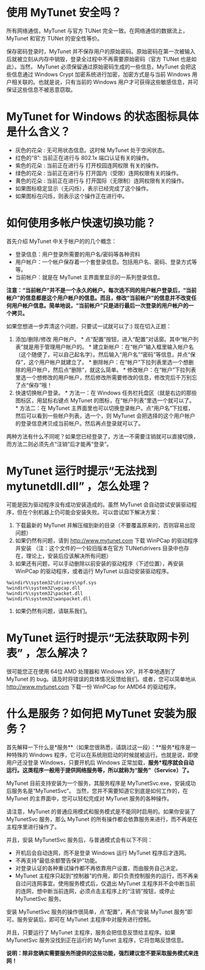 # 使用 MyTunet 安全吗？ #

所有网络通信，MyTunet 与官方 TUNet 完全一致。在网络通信的数据流上， MyTunet 和官方 TUNet 的安全性等价。

保存密码登录时，MyTunet 并不保存用户的原始密码。原始密码在第一次被输入后就被立刻从内存中销毁，登录全过程中不再需要原始密码（官方 TUNet 也是如此）。当然， MyTunet 必须保留通过原始密码生成的一些信息，MyTunet 会把这些信息通过 Windows Crypt 加密系统进行加密，加密方式是与当前 Windows 用户相关联的。也就是说，只有当前的 Windows 用户才可获得这些敏感信息，并可保证这些信息不被恶意窃取。

# MyTunet for Windows 的状态图标具体是什么含义？ #

  * 灰色的花朵 : 无可用状态信息。这时候 MyTunet 处于空闲状态。
  * 红色的“8”: 当前正在进行与 802.1x 端口认证有关的操作。
  * 紫色的花朵 : 当前正在进行与 打开校园连网权限 有关的操作。
  * 绿色的花朵 : 当前正在进行与 打开国内（受限）连网权限有关的操作。
  * 黄色的花朵 : 当前正在进行与 打开国际（无限制）连网权限有关的操作。
  * 如果图标稳定显示（无闪烁），表示已经完成了这个操作。
  * 如果图标在闪烁，则表示这个操作正在进行中。

# 如何使用多帐户快速切换功能？ #

首先介绍 MyTunet 中关于帐户的的几个概念：
  * 登录信息：用户登录所需要的用户名/密码等各种资料
  * 用户帐户：一个帐户保存着一个套登录信息。包括用户名、密码、登录方式等等。
  * 当前帐户：就是在 MyTunet 主界面里显示的一系列登录信息。

**注意：“当前帐户”并不是一个永久的帐户。每次选不同的用户帐户登录后，“当前帐户”的信息都是这个用户帐户的信息。而且，修改“当前帐户”的信息并不改变任何用户帐户信息。简单地说，“当前帐户”只是进行最后一次登录的用户帐户的一个拷贝。**

如果您想进一步弄清这个问题，只要试一试就可以了:) 现在切入正题：

  1. 添加/删除/修改 用户帐户。
    * 点“配置”按钮，进入“配置”对话窗。其中“帐户列表”就是用于管理用户帐户的。
    * 建立新帐户：在“帐户”输入框里输入帐户名（这个随便了，可以自己起名字）。然后输入“用户名”“密码”等信息，并点“保存”，这个用户帐户就建立了。
    * 删除帐户：在“帐户”下拉列表里选一个想删除的用户帐户，然后点“删除”，就这么简单。
    * 修改帐户：在“帐户”下拉列表里选一个想修改的用户帐户，然后修改所需要修改的信息，修改完后千万别忘了点“保存”哦！
  1. 快速切换帐户登录。
    * 方法一：在 Windows 任务栏托盘区（就是右边的那些图标区，用鼠标右键点 MyTunet 的图标，在“帐户列表”里选一个就可以了。
    * 方法二：在 MyTunet 主界面里也可以切换登录帐户。点“用户名”下拉框，然后可以看到一些帐户列表，选一个，则 MyTunet 会把选择的这个用户帐户的登录信息拷贝成当前帐户。然后再点登录就可以了。

两种方法有什么不同呢？如果您已经登录了，方法一不需要注销就可以直接切换，而方法二则必须先点“注销”后才能再“登录”。


# MyTunet 运行时提示“无法找到 mytunetdll.dll” ，怎么处理？ #
可能是因为驱动程序没有成功安装造成的。虽然 MyTunet 会自动尝试安装驱动程序，但在个别机器上仍可能会安装失败。可以尝试如下解决方案：
  1. 下载最新的 MyTunet 并解压缩到新的目录（不要覆盖原来的，否则容易出现问题）
  1. 如果仍然有问题，请到 http://www.mytunet.com 下载 WinPCap 的驱动程序并安装 （注：这个文件的一个较旧版本在官方 TUNet\drivers 目录中也存在，理论上，安装后应该解决所有问题）
  1. 如果还有问题，可以手动删除以前安装的驱动程序（下述位置），再安装 WinPCap 的驱动程序，或者运行 MyTunet 以自动安装驱动程序。
```
%windir%\system32\drivers\npf.sys
%windir%\system32\wpcap.dll
%windir%\system32\packet.dll
%windir%\system32\wanpacket.dll
```
  1. 如果仍然有问题，请联系我们。


# MyTunet 运行时提示“无法获取网卡列表” ，怎么解决？ #

很可能您正在使用 64位 AMD 处理器和 Windows XP，并不幸地遇到了 MyTunet 的 bug。请及时将错误的具体情况反馈给我们。或者，您可以简单地从 http://www.mytunet.com 下载一份 WinPCap for AMD64 的驱动程序。


# 什么是服务？如何把 MyTunet 安装为服务？ #

首先解释一下什么是\*服务**（如果您很熟悉，请跳过这一段）：**服务\*程序是一种特殊的 Windows 程序，它可以在系统刚启动的时候就被运行。也就是说，即使用户还没登录 Windows，只要开机后 Windows 正常加载，**服务\*程序就会自动运行。这类程序一般用于提供网络服务等，所以就称为“服务”（Service）了。**

MyTunet 目前支持安装为一个服务，其服务程序是 MyTunetSvc.exe，安装成功后服务名是“MyTunetSvc”。 当然，您并不需要知道它到底是如何工作的，在 MyTunet 的主界面中，您可以轻松完成对 MyTunet 服务的各种操作。

请注意，MyTunet 的普通应用模式和服务模式是不能同时启用的。如果你安装了 MyTunetSvc 服务，那么 MyTunet 的所有操作都会依靠服务来进行，而不再是在主程序里进行操作了。

并且，安装 MyTunetSvc 服务后，与普通模式会有以下不同：

  * 开机后会自动连网，而不是登录 Windows 运行 MyTunet 程序后才连网。
  * 不再支持“最低余额警告保护”功能。
  * 对登录认证的各种重试操作都不再依靠用户设置，而由服务自己决定。
  * MyTunet 主程序只起到“控制器”的作用，即只负责控制服务的运行，而不再亲自过问连网事宜。使用服务模式后，仅退出 MyTunet 主程序并不会中断当前的连网，想中断当前连网，必须点击主程序上的“注销”按钮，或停止 MyTunetSvc 服务。

安装 MyTunetSvc 服务的操作很简单，点“配置”，再点“安装 MyTunet 服务”即可。服务安装后，即可在 MyTunet 主程序中对服务进行控制。

并且，只要运行了 MyTunet 主程序，服务会把信息反馈给主程序。如果 MyTunetSvc 服务没找到正在运行的 MyTunet 主程序，它将忽略反馈信息。

**说明：除非您确实需要服务所提供的这些功能，强烈建议您不要采取服务模式来连网！**